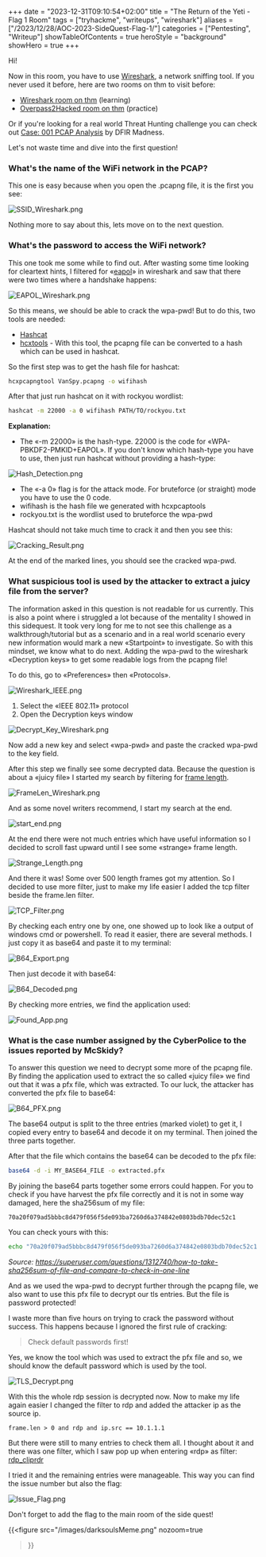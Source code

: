 +++
date = "2023-12-31T09:10:54+02:00"
title = "The Return of the Yeti - Flag 1 Room"
tags = ["tryhackme", "writeups", "wireshark"]
aliases = ["/2023/12/28/AOC-2023-SideQuest-Flag-1/"]
categories = ["Pentesting", "Writeup"]
showTableOfContents = true
heroStyle = "background"
showHero = true
+++

Hi!

Now in this room, you have to use [Wireshark](https://www.wireshark.org/), a network sniffing tool. If you never used it before, here are two rooms on thm to visit before:

- [Wireshark room on thm](https://tryhackme.com/room/wireshark) (learning)
- [Overpass2Hacked room on thm](https://tryhackme.com/room/overpass2hacked)
  (practice)

Or if you're looking for a real world Threat Hunting challenge you can check out
[Case: 001 PCAP Analysis](https://dfirmadness.com/case-001-pcap-analysis/) by
DFIR Madness.

Let's not waste time and dive into the first question!

### What's the name of the WiFi network in the PCAP?

This one is easy because when you open the .pcapng file, it is the first you
see:

![SSID_Wireshark.png](/images/aoc2023/SSID_Wireshark.png)

Nothing more to say about this, lets move on to the next question.

### What's the password to access the WiFi network?

This one took me some while to find out. After wasting some time looking for
cleartext hints, I filtered for
«[eapol](https://www.wireshark.org/docs/dfref/e/eapol.html)» in wireshark and
saw that there were two times where a handshake happens:

![EAPOL_Wireshark.png](/images/aoc2023/EAPOL_Wireshark.png)

So this means, we should be able to crack the wpa-pwd! But to do this, two tools
are needed:

- [Hashcat](https://hashcat.net/hashcat/)
- [hcxtools](https://github.com/ZerBea/hcxtools) - With this tool, the pcapng
  file can be converted to a hash which can be used in hashcat.

So the first step was to get the hash file for hashcat:

```bash
hcxpcapngtool VanSpy.pcapng -o wifihash
```

After that just run hashcat on it with rockyou wordlist:

```bash
hashcat -m 22000 -a 0 wifihash PATH/TO/rockyou.txt
```

**Explanation:**

- The «-m 22000» is the hash-type. 22000 is the code for
  «WPA-PBKDF2-PMKID+EAPOL». If you don't know which hash-type you have to use,
  then just run hashcat without providing a hash-type:

![Hash_Detection.png](/images/aoc2023/Hash_Detection.png)

- The «-a 0» flag is for the attack mode. For bruteforce (or straight) mode you
  have to use the 0 code.
- wifihash is the hash file we generated with hcxpcaptools
- rockyou.txt is the wordlist used to bruteforce the wpa-pwd

Hashcat should not take much time to crack it and then you see this:

![Cracking_Result.png](/images/aoc2023/Cracking_Result.png)

At the end of the marked lines, you should see the cracked wpa-pwd.

### What suspicious tool is used by the attacker to extract a juicy file from the server?

The information asked in this question is not readable for us currently. This is
also a point where i struggled a lot because of the mentality I showed in this
sidequest. It took very long for me to not see this challenge as a
walkthrough/tutorial but as a scenario and in a real world scenario every new
information would mark a new «Startpoint» to investigate. So with this mindset,
we know what to do next. Adding the wpa-pwd to the wireshark «Decryption keys»
to get some readable logs from the pcapng file!

To do this, go to «Preferences» then «Protocols».

![Wireshark_IEEE.png](/images/aoc2023/Wireshark_IEEE.png)

1. Select the «IEEE 802.11» protocol
2. Open the Decryption keys window

![Decrypt_Key_Wireshark.png](/images/aoc2023/Decrypt_Key_Wireshark.png)

Now add a new key and select «wpa-pwd» and paste the cracked wpa-pwd to the key
field.

After this step we finally see some decrypted data. Because the question is
about a «juicy file» I started my search by filtering for
[frame length](https://www.wireshark.org/docs/dfref/f/frame.html).

![FrameLen_Wireshark.png](/images/aoc2023/FrameLen_Wireshark.png)

And as some novel writers recommend, I start my search at the end.

![start_end.png](/images/aoc2023/start_end.png)

At the end there were not much entries which have useful information so I
decided to scroll fast upward until I see some «strange» frame length.

![Strange_Length.png](/images/aoc2023/Strange_Length.png)

And there it was! Some over 500 length frames got my attention. So I decided to
use more filter, just to make my life easier I added the tcp filter beside the
frame.len filter.

![TCP_Filter.png](/images/aoc2023/TCP_Filter.png)

By checking each entry one by one, one showed up to look like a output of
windows cmd or powershell. To read it easier, there are several methods. I just
copy it as base64 and paste it to my terminal:

![B64_Export.png](/images/aoc2023/B64_Export.png)

Then just decode it with base64:

![B64_Decoded.png](/images/aoc2023/B64_Decoded.png)

By checking more entries, we find the application used:

![Found_App.png](/images/aoc2023/Found_App.png)

### What is the case number assigned by the CyberPolice to the issues reported by McSkidy?

To answer this question we need to decrypt some more of the pcapng file. By
finding the application used to extract the so called «juicy file» we find out
that it was a pfx file, which was extracted. To our luck, the attacker has
converted the pfx file to base64:

![B64_PFX.png](/images/aoc2023/B64_PFX.png)

The base64 output is split to the three entries (marked violet) to get it, I
copied every entry to base64 and decode it on my terminal. Then joined the three
parts together.

After that the file which contains the base64 can be decoded to the pfx file:

```bash
base64 -d -i MY_BASE64_FILE -o extracted.pfx
```

By joining the base64 parts together some errors could happen. For you to check
if you have harvest the pfx file correctly and it is not in some way damaged,
here the sha256sum of my file:

```
70a20f079ad5bbbc8d479f056f5de093ba7260d6a374842e0803bdb70dec52c1
```

You can check yours with this:

```bash
echo "70a20f079ad5bbbc8d479f056f5de093ba7260d6a374842e0803bdb70dec52c1 YOUR_FILE.PFX" | sha256sum -c
```

_Source:
https://superuser.com/questions/1312740/how-to-take-sha256sum-of-file-and-compare-to-check-in-one-line_

And as we used the wpa-pwd to decrypt further through the pcapng file, we also
want to use this pfx file to decrypt our tls entries. But the file is password
protected!

I waste more than five hours on trying to crack the password without success.
This happens because I ignored the first rule of cracking:

> Check default passwords first!

Yes, we know the tool which was used to extract the pfx file and so, we should
know the default password which is used by the tool.

![TLS_Decrypt.png](/images/aoc2023/TLS_Decrypt.png)

With this the whole rdp session is decrypted now. Now to make my life again
easier I changed the filter to rdp and added the attacker ip as the source ip.

```
frame.len > 0 and rdp and ip.src == 10.1.1.1
```

But there were still to many entries to check them all. I thought about it and
there was one filter, which I saw pop up when entering «rdp» as filter:
[rdp_cliprdr](https://www.wireshark.org/docs/dfref/r/rdp_cliprdr.html)

I tried it and the remaining entries were manageable. This way you can find the
issue number but also the flag:

![Issue_Flag.png](/images/aoc2023/Issue_Flag.png)

Don't forget to add the flag to the main room of the side quest!

{{<figure
src="/images/darksoulsMeme.png"
nozoom=true
>}}
